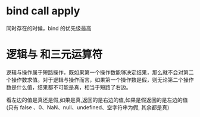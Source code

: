 ﻿# bind call apply

同时存在的时候，bind 的优先级最高

# 逻辑与 和三元运算符

逻辑与操作属于短路操作，既如果第一个操作数能够决定结果，那么就不会对第二个操作数求值。对于逻辑与操作而言，如果第一个操作数是假，则无论第二个操作数是什么值，结果都不可能是真，相当于短路了右边。

看左边的值是真还是假,如果是真,返回的是右边的值,如果是假返回的是左边的值
(只有 false 、0、NaN、null、undefined、空字符串为假, 其余都是真)
